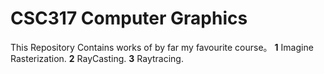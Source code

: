 # CSC317 Computer Graphics

This Repository Contains works of by far my favourite course。
**1** Imagine Rasterization. 
**2** RayCasting. 
**3** Raytracing. 
